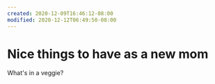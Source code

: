```yaml
---
created: 2020-12-09T16:46:12-08:00
modified: 2020-12-12T06:49:50-08:00
---
```


# Nice things to have as a new mom

What's in a veggie?